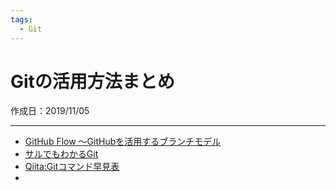 ```yaml
---
tags:
  - Git
---
```


# Gitの活用方法まとめ
作成日：2019/11/05

---

* [GitHub Flow ～GitHubを活用するブランチモデル](ttps://tracpath.com/bootcamp/learning_git_github_flow.html)
* [サルでもわかるGit](https://backlog.com/ja/git-tutorial/)
* [Qiita:Gitコマンド早見表](https://qiita.com/kohga/items/dccf135b0af395f69144)
* 